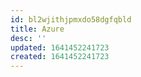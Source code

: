 ```yaml
---
id: bl2wjithjpmxdo58dgfqbld
title: Azure
desc: ''
updated: 1641452241723
created: 1641452241723
---
```



